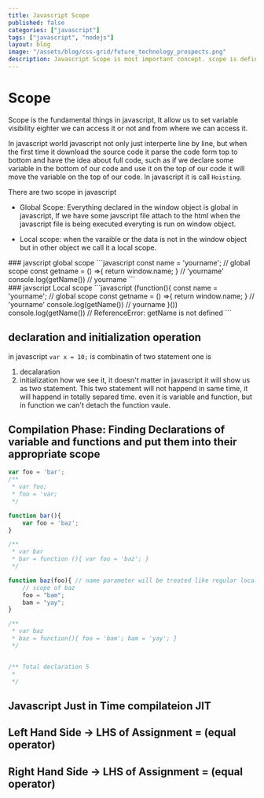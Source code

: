 ```yaml
---
title: Javascript Scope
published: false
categories: ["javascript"]
tags: ["javascript", "nodejs"]
layout: blog
image: "/assets/blog/css-grid/future_technology_prospects.png"
description: Javascript Scope is most important concept. scope is define where the javascript scope wil find something. 
---
```


# Scope 
Scope is the fundamental things in javascript, It allow us to set variable visibility eighter we can access it or not and from where we can access it. 



In javascript world javascript not only just interperte line by line, but when the first time it download the source code it parse the code form top to bottom and have the idea about full code, such as if we declare some variable in the bottom of our code and use it on the top of our code it will move the variable on the top of our code. In javascript it is call `Hoisting`. 


There are two scope in javascript
- Global Scope:  Everything declared in the window object is global in javascript, If we have some javscript file attach to the html when the javascript file is being executed everyting is run on window object. 

- Local scope: when the varaible or the data is not in the window object but in other object we call it a local scope. 


<div class="row">
    <div class="col-12 col-md-6">
    ### javscript global scope
    ```javascript
    const name = 'yourname'; // global scope 
    const getname = () =>{ return window.name; } // 'yourname'
    console.log(getName()) // yourname 
    ```
    </div>
    <div class="col-12 col-md-6">
    ### javscript Local scope
    ```javascript
    (function(){
    const name = 'yourname'; // global scope 
    const getname = () =>{ return window.name; } // 'yourname'
    console.log(getName()) // yourname 
    }())
    console.log(getName()) // ReferenceError: getName is not defined
    ```
    </div>
</div>


## declaration and initialization operation 
in javascript `var x = 10;` is combinatin of two statement one is
1. decalaration 
2. initialization 
how we see it, it doesn't matter in javascript it will show us as two statement. This two statement will not happend in same time, it will happend in totally separed time. even it is variable and function, but in function we can't detach the function vaule. 



## Compilation Phase: Finding Declarations of variable and functions and put them into their appropriate scope 
```javascript
var foo = 'bar';
/**
 * var foo;
 * foo = 'var;
 */

function bar(){
    var foo = 'baz';
}

/**
 * var bar 
 * bar = function (){ var foo = 'baz'; }
 */

function baz(foo){ // name parameter will be treated like regular local variable. 
    // scope of baz 
    foo = "bam";
    bam = "yay";
}

/**
 * var baz 
 * baz = function(){ foo = 'bam'; bam = 'yay'; }
 */


/** Total declaration 5 
 * 
 */
```



## Javascript Just in Time compilateion JIT 


## Left Hand Side -> LHS of Assignment = (equal operator)


## Right Hand Side -> LHS of Assignment = (equal operator)

